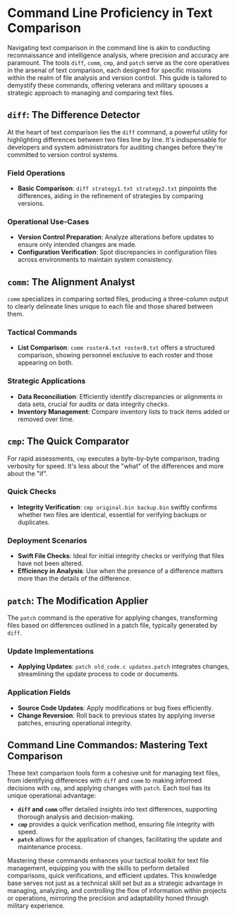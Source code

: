 # Command Line Proficiency in Text Comparison

Navigating text comparison in the command line is akin to conducting reconnaissance and intelligence analysis, where precision and accuracy are paramount. The tools `diff`, `comm`, `cmp`, and `patch` serve as the core operatives in the arsenal of text comparison, each designed for specific missions within the realm of file analysis and version control. This guide is tailored to demystify these commands, offering veterans and military spouses a strategic approach to managing and comparing text files.

## `diff`: The Difference Detector

At the heart of text comparison lies the `diff` command, a powerful utility for highlighting differences between two files line by line. It's indispensable for developers and system administrators for auditing changes before they're committed to version control systems.

### Field Operations

- **Basic Comparison**: `diff strategy1.txt strategy2.txt` pinpoints the differences, aiding in the refinement of strategies by comparing versions.

### Operational Use-Cases

- **Version Control Preparation**: Analyze alterations before updates to ensure only intended changes are made.
- **Configuration Verification**: Spot discrepancies in configuration files across environments to maintain system consistency.

## `comm`: The Alignment Analyst

`comm` specializes in comparing sorted files, producing a three-column output to clearly delineate lines unique to each file and those shared between them.

### Tactical Commands

- **List Comparison**: `comm rosterA.txt rosterB.txt` offers a structured comparison, showing personnel exclusive to each roster and those appearing on both.

### Strategic Applications

- **Data Reconciliation**: Efficiently identify discrepancies or alignments in data sets, crucial for audits or data integrity checks.
- **Inventory Management**: Compare inventory lists to track items added or removed over time.

## `cmp`: The Quick Comparator

For rapid assessments, `cmp` executes a byte-by-byte comparison, trading verbosity for speed. It's less about the "what" of the differences and more about the "if".

### Quick Checks

- **Integrity Verification**: `cmp original.bin backup.bin` swiftly confirms whether two files are identical, essential for verifying backups or duplicates.

### Deployment Scenarios

- **Swift File Checks**: Ideal for initial integrity checks or verifying that files have not been altered.
- **Efficiency in Analysis**: Use when the presence of a difference matters more than the details of the difference.

## `patch`: The Modification Applier

The `patch` command is the operative for applying changes, transforming files based on differences outlined in a patch file, typically generated by `diff`.

### Update Implementations

- **Applying Updates**: `patch old_code.c updates.patch` integrates changes, streamlining the update process to code or documents.

### Application Fields

- **Source Code Updates**: Apply modifications or bug fixes efficiently.
- **Change Reversion**: Roll back to previous states by applying inverse patches, ensuring operational integrity.

## Command Line Commandos: Mastering Text Comparison

These text comparison tools form a cohesive unit for managing text files, from identifying differences with `diff` and `comm` to making informed decisions with `cmp`, and applying changes with `patch`. Each tool has its unique operational advantage:

- **`diff` and `comm`** offer detailed insights into text differences, supporting thorough analysis and decision-making.
- **`cmp`** provides a quick verification method, ensuring file integrity with speed.
- **`patch`** allows for the application of changes, facilitating the update and maintenance process.

Mastering these commands enhances your tactical toolkit for text file management, equipping you with the skills to perform detailed comparisons, quick verifications, and efficient updates. This knowledge base serves not just as a technical skill set but as a strategic advantage in managing, analyzing, and controlling the flow of information within projects or operations, mirroring the precision and adaptability honed through military experience.
